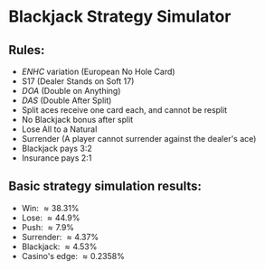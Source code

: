 # Blackjack Strategy Simulator
## Rules:
- *ENHC* variation (European No Hole Card)
- S17 (Dealer Stands on Soft 17)
- *DOA* (Double on Anything)
- *DAS* (Double After Split)
- Split aces receive one card each, and cannot be resplit
- No Blackjack bonus after split
- Lose All to a Natural
- Surrender (A player cannot surrender against the dealer's ace)
- Blackjack pays 3:2
- Insurance pays 2:1

## Basic strategy simulation results:
- Win: $\approx38.31$%
- Lose: $\approx44.9$%
- Push: $\approx7.9$%
- Surrender: $\approx4.37$%
- Blackjack: $\approx4.53$%
- Casino's edge: $\approx0.2358$%
